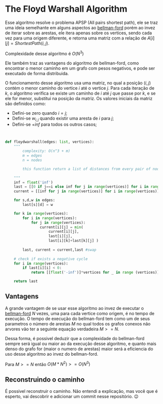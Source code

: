 # The Floyd Warshall Algorithm

Esse algoritmo resolve o problema APSP (All pairs shortest path), ele se traz uma ideia semelhante em alguns aspectos ao [bellman-ford](./Bellman-Ford.md) porém ao invez de iterar sobre as arestas, ele itera apenas sobre os vertices, sendo cada vez para uma origem diferente, e retorna uma matriz com a relação de $A[i][j] = ShortestPath(i,j)$.

Complexidade desse algoritmo é $O(N^3)$

Ele também traz as vantagens do algoritmo de bellman-ford, como encontrar o menor caminho em um grafo com pesos negativos, e pode ser executado de forma distribuida.



O funcionamento desse algoritmo usa uma matriz, no qual a posição $(i,j)$ contém o menor caminho do vertice $i$ até o vertice $j$. Para cada iteração de $k$, o algoritmo verifica se existe um caminho de $i$ até $j$ que passe por $k$, e se ele for menor, substitui na posição da matriz. Os valores iniciais da matriz são definidos como:

 - Defini-se zero quando $i=j$;
 - Defini-se $w_{i,j}$ quando existir uma aresta de $i$ para $j$;
 - Defini-se $+inf$ para todos os outros casos;

```python


def floydwarshall(edges: list, vertices):
    """
        complexity: O(n^3 + m)
        m = edges
        n = nodes

        this function return a list of distances from every pair of nodes

    """
    inf = float('inf')
    last = [[0 if j==i else inf for j in range(vertices)] for i in range(vertices)]
    current = [[inf for j in range(vertices)] for i in range(vertices)]

    for s,d,w in edges:
        last[s][d] = w

    for k in range(vertices):
        for i in range(vertices):
            for j in range(vertices):
                current[i][j] = min(
                    current[i][j],
                    last[i][j],
                    last[i][k]+last[k][j] )
                
        last, current = current,last #swap
    
    # check if exists a negative cycle
    for i in range(vertices):
        if last[i][i] < 0:
            return [[float('-inf')]*vertices for _ in range (vertices)]

    return last

```

## Vantagens

A grande vantagem de se usar esse algoritmo ao invez de executar o [bellman-ford](./Bellman-Ford.md) $N$ vezes, uma para cada vertice como origem, é no tempo de execução. O tempo de execução do bellman-ford tem como um de seus parametros o número de arestas $M$ no qual todos os grafos conexos não arvores vão ter a seguinte equação verdadeira $M >= N$.

Dessa forma, é possivel deduzir que a complexidade do bellman-ford sempre será igual ou maior ao da execução desse algoritmo, e quanto mais denso do grafo for (maior o numero de arestas) maior será a eficiencia do uso desse algoritmo ao invez do bellman-ford.

Para $M >= N$ então $O(M*N^2) >= O(N^3)$


## Reconstruindo o caminho

É possivel reconstruir o caminho. Não entendi a explicação, mas você que é esperto, vai descobrir e adicionar um commit nesse repositório. 😉